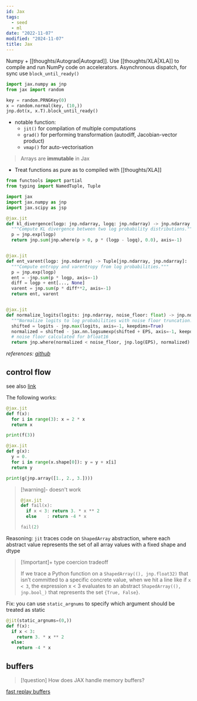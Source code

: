 ```yaml
---
id: Jax
tags:
  - seed
  - ml
date: "2022-11-07"
modified: "2024-11-07"
title: Jax
---
```


Numpy + [[thoughts/Autograd|Autograd]]. Use [[thoughts/XLA|XLA]] to compile and run NumPy code on accelerators.
Asynchronous dispatch, for sync use `block_until_ready()`

```python
import jax.numpy as jnp
from jax import random

key = random.PRNGKey(0)
x = random.normal(key, (10,))
jnp.dot(x, x.T).block_until_ready()
```

- notable function:
  - `jit()` for compilation of multiple computations
  - `grad()` for performing transformation (autodiff, Jacobian-vector product)
  - `vmap()` for auto-vectorisation

> Arrays are **immutable** in Jax

- Treat functions as pure as to compiled with [[thoughts/XLA]]

```python title="entropix/dslider.py"
from functools import partial
from typing import NamedTuple, Tuple

import jax
import jax.numpy as jnp
import jax.scipy as jsp

@jax.jit
def kl_divergence(logp: jnp.ndarray, logq: jnp.ndarray) -> jnp.ndarray:
  """Compute KL divergence between two log probability distributions."""
  p = jnp.exp(logp)
  return jnp.sum(jnp.where(p > 0, p * (logp - logq), 0.0), axis=-1)


@jax.jit
def ent_varent(logp: jnp.ndarray) -> Tuple[jnp.ndarray, jnp.ndarray]:
  """Compute entropy and varentropy from log probabilities."""
  p = jnp.exp(logp)
  ent = -jnp.sum(p * logp, axis=-1)
  diff = logp + ent[..., None]
  varent = jnp.sum(p * diff**2, axis=-1)
  return ent, varent


@jax.jit
def normalize_logits(logits: jnp.ndarray, noise_floor: float) -> jnp.ndarray:
  """Normalize logits to log probabilities with noise floor truncation."""
  shifted = logits - jnp.max(logits, axis=-1, keepdims=True)
  normalized = shifted - jax.nn.logsumexp(shifted + EPS, axis=-1, keepdims=True)
  # noise floor calculated for bfloat16
  return jnp.where(normalized < noise_floor, jnp.log(EPS), normalized)
```

_references: [github](https://github.com/xjdr-alt/entropix/blob/main/entropix/dslider.py)_

## control flow

see also [link](https://jax.readthedocs.io/en/latest/notebooks/Common_Gotchas_in_JAX.html#python-control-flow-jit)

The following works:

```python /jax.jit/
@jax.jit
def f(x):
  for i in range(3): x = 2 * x
  return x

print(f(3))

@jax.jit
def g(x):
  y = 0.
  for i in range(x.shape[0]): y = y + x[i]
  return y

print(g(jnp.array([1., 2., 3.])))
```

> [!warning]- doesn't work
>
> ```python {2-4}
> @jax.jit
> def fail(x):
>   if x < 3: return 3. * x ** 2
>   else    : return -4 * x
>
> fail(2)
> ```

Reasoning: `jit` traces code on `ShapedArray` abstraction, where each abstract value represents the set of all array values with a fixed shape and dtype

> [!important]+ type coercion tradeoff
>
> If we trace a Python function on a `ShapedArray((), jnp.float32)` that isn’t committed to a specific concrete value,
> when we hit a line like if `x < 3`, the expression x < 3 evaluates to an abstract `ShapedArray((), jnp.bool_)` that represents the set `{True, False}`.

Fix: you can use `static_argnums` to specify which argument should be treated as static

```python
@jit(static_argnums=(0,))
def f(x):
  if x < 3:
    return 3. * x ** 2
  else:
    return -4 * x
```

## buffers

> [!question] How does JAX handle memory buffers?

[fast replay buffers](https://github.com/instadeepai/flashbax)
